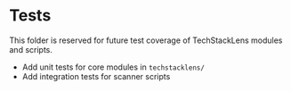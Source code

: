 # Tests

This folder is reserved for future test coverage of TechStackLens modules and scripts.

- Add unit tests for core modules in `techstacklens/`
- Add integration tests for scanner scripts
